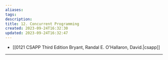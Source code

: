 ```yaml
---
aliases: 
tags: 
description:
title: 12. Concurrent Programming
created: 2023-09-24T16:32:30
updated: 2023-09-24T16:32:47
---
```

- [[0121 CSAPP Third Edition Bryant, Randal E. O'Hallaron, David.|csapp]]
___
